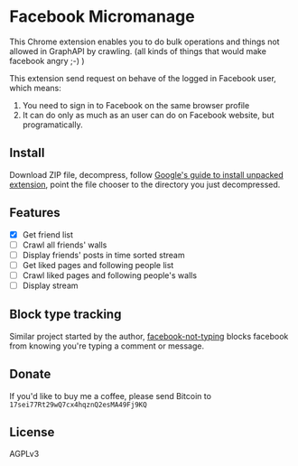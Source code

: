 # Facebook Micromanage

This Chrome extension enables you to do bulk operations and things not allowed in GraphAPI by crawling. (all kinds of things that would make facebook angry ;-) )

This extension send request on behave of the logged in Facebook user, which means:

1. You need to sign in to Facebook on the same browser profile
2. It can do only as much as an user can do on Facebook website, but programatically.

## Install

Download ZIP file, decompress, follow [Google's guide to install unpacked extension](https://developer.chrome.com/extensions/getstarted#unpacked), point the file chooser to the directory you just decompressed.

## Features

- [x] Get friend list
- [ ] Crawl all friends' walls
- [ ] Display friends' posts in time sorted stream
- [ ] Get liked pages and following people list
- [ ] Crawl liked pages and following people's walls
- [ ] Display stream

## Block type tracking

Similar project started by the author, [facebook-not-typing](https://github.com/pellaeon/facebook-not-typing) blocks facebook from knowing you're typing a comment or message.

## Donate

If you'd like to buy me a coffee, please send Bitcoin to `17sei77Rt29wQ7cx4hqznQ2esMA49Fj9KQ`

## License
AGPLv3
